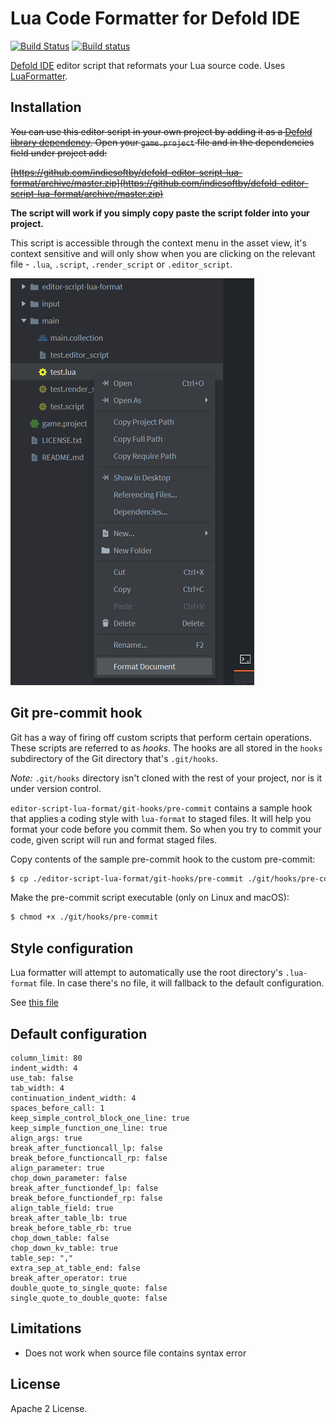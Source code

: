# Lua Code Formatter for Defold IDE

[![Build Status](https://travis-ci.com/indiesoftby/defold-editor-script-lua-format.svg?branch=build-lua-format)](https://travis-ci.com/indiesoftby/defold-editor-script-lua-format) [![Build status](https://ci.appveyor.com/api/projects/status/bbo48o35tfhfj5t9/branch/build-lua-format?svg=true)](https://ci.appveyor.com/project/aglitchman/defold-editor-script-lua-format/branch/build-lua-format)

[Defold IDE](https://www.defold.com) editor script that reformats your Lua source code. Uses [LuaFormatter](https://github.com/Koihik/LuaFormatter).

## Installation

~~You can use this editor script in your own project by adding it as a [Defold library dependency](http://www.defold.com/manuals/libraries/). Open your `game.project` file and in the dependencies field under project add:~~

~~[https://github.com/indiesoftby/defold-editor-script-lua-format/archive/master.zip](https://github.com/indiesoftby/defold-editor-script-lua-format/archive/master.zip)~~

**The script will work if you simply copy paste the script folder into your project.**

This script is accessible through the context menu in the asset view, it's context sensitive and will only show when you are clicking on the relevant file - `.lua`, `.script`, `.render_script` or `.editor_script`.

![](example.png)

## Git pre-commit hook

Git has a way of firing off custom scripts that perform certain operations. These scripts are referred to as *hooks*. The hooks are all stored in the `hooks` subdirectory of the Git directory that's `.git/hooks`.

*Note:* `.git/hooks` directory isn't cloned with the rest of your project, nor is it under version control.

`editor-script-lua-format/git-hooks/pre-commit` contains a sample hook that applies a coding style with `lua-format` to staged files. It will help you format your code before you commit them. So when you try to commit your code, given script will run and format staged files.

Copy contents of the sample pre-commit hook to the custom pre-commit:

```bash
$ cp ./editor-script-lua-format/git-hooks/pre-commit ./git/hooks/pre-commit
```

Make the pre-commit script executable (only on Linux and macOS):

```bash
$ chmod +x ./git/hooks/pre-commit
```

## Style configuration

Lua formatter will attempt to automatically use the root directory's `.lua-format` file. In case there's no file, it will fallback to the default configuration.

See [this file](https://github.com/Koihik/LuaFormatter/blob/master/docs/Style-Config.md)

## Default configuration

```
column_limit: 80
indent_width: 4
use_tab: false
tab_width: 4
continuation_indent_width: 4
spaces_before_call: 1
keep_simple_control_block_one_line: true
keep_simple_function_one_line: true
align_args: true
break_after_functioncall_lp: false
break_before_functioncall_rp: false
align_parameter: true
chop_down_parameter: false
break_after_functiondef_lp: false
break_before_functiondef_rp: false
align_table_field: true
break_after_table_lb: true
break_before_table_rb: true
chop_down_table: false
chop_down_kv_table: true
table_sep: ","
extra_sep_at_table_end: false
break_after_operator: true
double_quote_to_single_quote: false
single_quote_to_double_quote: false
```

## Limitations

- Does not work when source file contains syntax error

## License

Apache 2 License.
